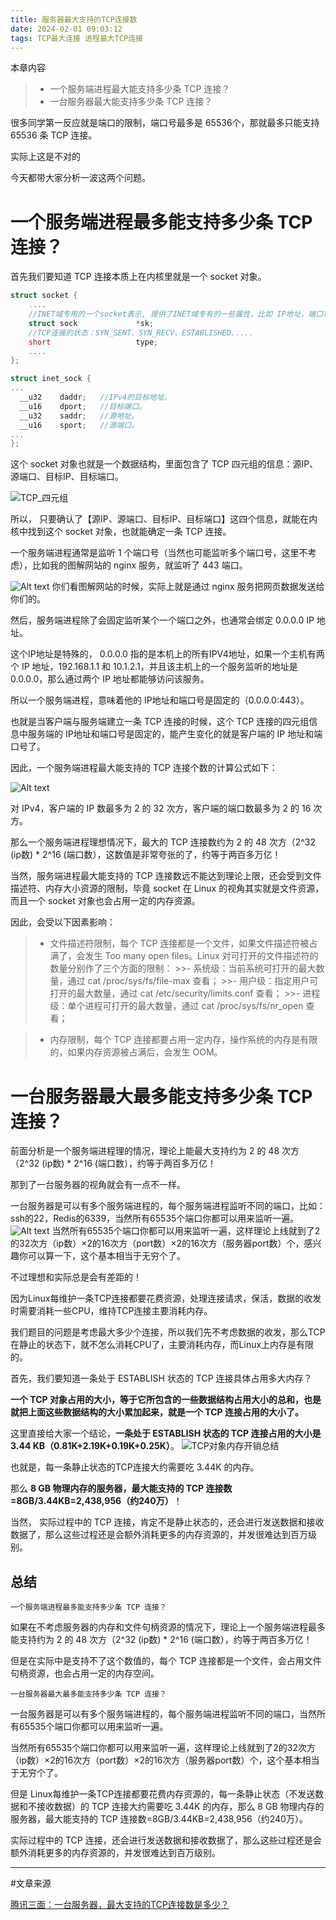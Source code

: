 ```yaml
---
title: 服务器最大支持的TCP连接数
date: 2024-02-01 09:03:12
tags: TCP最大连接 进程最大TCP连接
---
```


本章内容
>- 一个服务端进程最大能支持多少条 TCP 连接？
>- 一台服务器最大能支持多少条 TCP 连接？
<!--more-->
很多同学第一反应就是端口的限制，端口号最多是 65536个，那就最多只能支持 65536 条 TCP 连接。

实际上这是不对的

今天都带大家分析一波这两个问题。

# 一个服务端进程最多能支持多少条 TCP 连接？
首先我们要知道 TCP 连接本质上在内核里就是一个 socket 对象。

```c
struct socket {  
    ....
    //INET域专用的一个socket表示, 提供了INET域专有的一些属性，比如 IP地址，端口等
    struct sock             *sk;  
    //TCP连接的状态：SYN_SENT、SYN_RECV、ESTABLISHED.....
    short                   type;  
    ....
};  

struct inet_sock {  
...
  __u32    daddr;   //IPv4的目标地址。  
  __u16    dport;   //目标端口。   
  __u32    saddr;   //源地址。  
  __u16    sport;   //源端口。  
...
};  
```
这个 socket 对象也就是一个数据结构，里面包含了 TCP 四元组的信息：源IP、源端口、目标IP、目标端口。

![TCP_四元组](image.png)

所以， 只要确认了【源IP、源端口、目标IP、目标端口】这四个信息，就能在内核中找到这个 socket 对象，也就能确定一条 TCP 连接。

一个服务端进程通常是监听 1 个端口号（当然也可能监听多个端口号，这里不考虑），比如我的图解网站的 nginx 服务，就监听了 443 端口。

![Alt text](image-1.png)
你们看图解网站的时候，实际上就是通过 nginx 服务把网页数据发送给你们的。

然后，服务端进程除了会固定监听某个一个端口之外，也通常会绑定 0.0.0.0 IP 地址。

这个IP地址是特殊的， 0.0.0.0 指的是本机上的所有IPV4地址，如果一个主机有两个 IP 地址，192.168.1.1 和 10.1.2.1，并且该主机上的一个服务监听的地址是0.0.0.0，那么通过两个 IP 地址都能够访问该服务。

所以一个服务端进程，意味着他的 IP地址和端口号是固定的（0.0.0.0:443）。

也就是当客户端与服务端建立一条 TCP 连接的时候，这个 TCP 连接的四元组信息中服务端的 IP地址和端口号是固定的，能产生变化的就是客户端的 IP 地址和端口号了。

因此，一个服务端进程最大能支持的 TCP 连接个数的计算公式如下：

![Alt text](image-2.png)

对 IPv4，客户端的 IP 数最多为 2 的 32 次方，客户端的端口数最多为 2 的 16 次方。

那么一个服务端进程理想情况下，最大的 TCP 连接数约为 2 的 48 次方（2^32 (ip数) * 2^16 (端口数），这数值是非常夸张的了，约等于两百多万亿！

当然，服务端进程最大能支持的 TCP 连接数远不能达到理论上限，还会受到文件描述符、内存大小资源的限制，毕竟 socket 在 Linux 的视角其实就是文件资源，而且一个 socket 对象也会占用一定的内存资源。

因此，会受以下因素影响：

>- 文件描述符限制，每个 TCP 连接都是一个文件，如果文件描述符被占满了，会发生 Too many open files。Linux 对可打开的文件描述符的数量分别作了三个方面的限制：
    >>- 系统级：当前系统可打开的最大数量，通过 cat /proc/sys/fs/file-max 查看；
    >>- 用户级：指定用户可打开的最大数量，通过 cat /etc/security/limits.conf 查看；
    >>- 进程级：单个进程可打开的最大数量，通过 cat /proc/sys/fs/nr_open 查看；

>- 内存限制，每个 TCP 连接都要占用一定内存，操作系统的内存是有限的，如果内存资源被占满后，会发生 OOM。

# 一台服务器最大最多能支持多少条 TCP 连接？
前面分析是一个服务端进程理的情况，理论上能最大支持约为 2 的 48 次方（2^32 (ip数) * 2^16 (端口数），约等于两百多万亿！

那到了一台服务器的视角就会有一点不一样。

一台服务器是可以有多个服务端进程的，每个服务端进程监听不同的端口，比如：ssh的22，Redis的6339，当然所有65535个端口你都可以用来监听一遍。
![Alt text](image-3.png)
当然所有65535个端口你都可以用来监听一遍，这样理论上线就到了2的32次方（ip数）×2的16次方（port数）×2的16次方（服务器port数）个，感兴趣你可以算一下，这个基本相当于无穷个了。

不过理想和实际总是会有差距的！

因为Linux每维护一条TCP连接都要花费资源，处理连接请求，保活，数据的收发时需要消耗一些CPU，维持TCP连接主要消耗内存。

我们题目的问题是考虑最大多少个连接，所以我们先不考虑数据的收发，那么TCP在静止的状态下，就不怎么消耗CPU了，主要消耗内存，而Linux上内存是有限的。

首先，我们要知道一条处于 ESTABLISH 状态的 TCP 连接具体占用多大内存？

**一个 TCP 对象占用的大小，等于它所包含的一些数据结构占用大小的总和，也是就把上面这些数据结构的大小累加起来，就是一个 TCP 连接占用的大小了。**

这里直接给大家一个结论，**一条处于 ESTABLISH 状态的 TCP 连接占用的大小是 3.44 KB（0.81K+2.19K+0.19K+0.25K）**。
![TCP对象内存开销总结](image-4.png)

也就是，每一条静止状态的TCP连接大约需要吃 3.44K 的内存。

那么 **8 GB 物理内存的服务器，最大能支持的 TCP 连接数=8GB/3.44KB=2,438,956（约240万）**！

当然， 实际过程中的 TCP 连接，肯定不是静止状态的，还会进行发送数据和接收数据了，那么这些过程还是会额外消耗更多的内存资源的，并发很难达到百万级别。

## 总结
    一个服务端进程最多能支持多少条 TCP 连接？

如果在不考虑服务器的内存和文件句柄资源的情况下，理论上一个服务端进程最多能支持约为 2 的 48 次方（2^32 (ip数) * 2^16 (端口数），约等于两百多万亿！

但是在实际中是支持不了这个数值的，每个 TCP 连接都是一个文件，会占用文件句柄资源，也会占用一定的内存空间。

    一台服务器最大最多能支持多少条 TCP 连接？

一台服务器是可以有多个服务端进程的，每个服务端进程监听不同的端口，当然所有65535个端口你都可以用来监听一遍。

当然所有65535个端口你都可以用来监听一遍，这样理论上线就到了2的32次方（ip数）×2的16次方（port数）×2的16次方（服务器port数）个，这个基本相当于无穷个了。

但是 Linux每维护一条TCP连接都要花费内存资源的，每一条静止状态（不发送数据和不接收数据）的 TCP 连接大约需要吃 3.44K 的内存，那么 8 GB 物理内存的服务器，最大能支持的 TCP 连接数=8GB/3.44KB=2,438,956（约240万）。

实际过程中的 TCP 连接，还会进行发送数据和接收数据了，那么这些过程还是会额外消耗更多的内存资源的，并发很难达到百万级别。





___________
#文章来源

[腾讯三面：一台服务器，最大支持的TCP连接数是多少？
](https://mp.weixin.qq.com/s/l9ggXLAEHp4LTjd2Qsyqtg)
